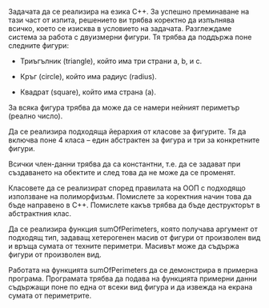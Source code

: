 Задачата да се реализира на езика C++. За успешно преминаване на тази част от изпита, решението ви трябва коректно да изпълнява всичко, което се изисква в условието на задачата. Разглеждаме система за работа с двуизмерни фигури. Тя трябва да поддържа поне следните фигури: 

* Триъгълник (triangle), който има три страни a, b, и c. 

* Кръг (circle), който има радиус (radius). 

* Квадрат (square), който има страна (a). 

За всяка фигура трябва да може да се намери нейният периметър (реално число). 

Да се реализира подходяща йерархия от класове за фигурите. Тя да включва поне 4 класа – един абстрактен за фигура и три за конкретните фигури. 

Всички член-данни трябва да са константни, т.е. да се задават при създаването на обектите и след това да не може да се променят. 

Класовете да се реализират според правилата на ООП с подходящо използване на полиморфизъм. Помислете за коректния начин това да бъде направено в C++. Помислете какъв трябва да бъде деструкторът в абстрактния клас. 

Да се реализира функция sumOfPerimeters, която получава аргумент от подходящ тип, задаващ хетерогенен масив от фигури от произволен вид и връща сумата от техните периметри. Масивът може да съдържа фигури от произволен вид. 

Работата на функцията sumOfPerimeters да се демонстрира в примерна програма. Програмата трябва да подава на функцията примерни данни съдържащи поне по една от всеки вид фигура и да извежда на екрана сумата от периметрите. 
